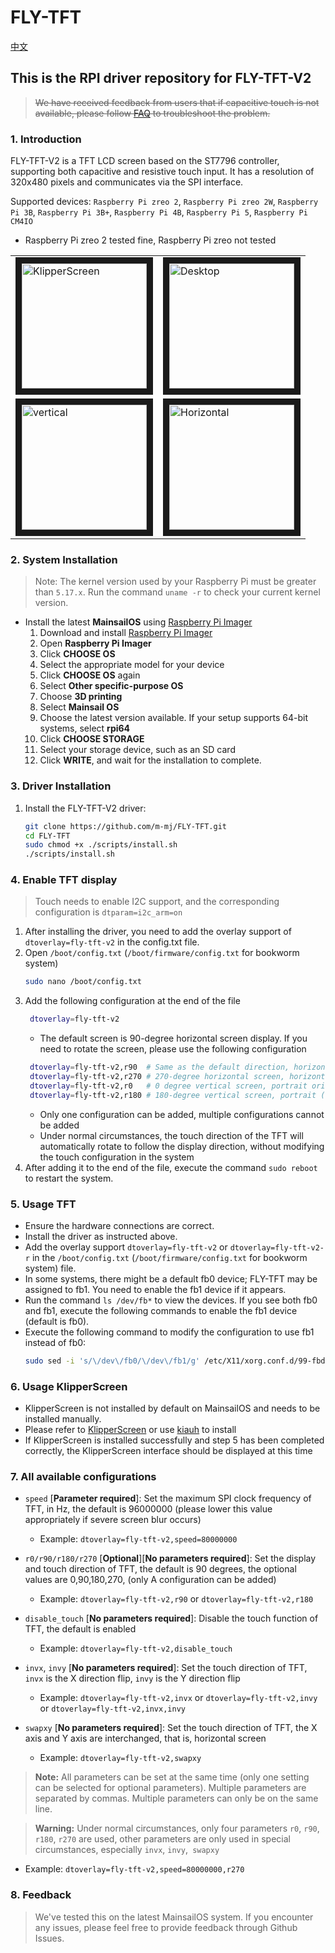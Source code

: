 # FLY-TFT

[中文](./README-ZH.md)

## This is the RPI driver repository for FLY-TFT-V2

> ~~We have received feedback from users that if capacitive touch is not available, please follow [FAQ](./FAQ.md) to troubleshoot the problem.~~

### 1. Introduction

FLY-TFT-V2 is a TFT LCD screen based on the ST7796 controller, supporting both capacitive and resistive touch input. It has a resolution of 320x480 pixels and communicates via the SPI interface.

Supported devices: `Raspberry Pi zreo 2`, `Raspberry Pi zreo 2W`, `Raspberry Pi 3B`, `Raspberry Pi 3B+`, `Raspberry Pi 4B`, `Raspberry Pi 5`, `Raspberry Pi CM4IO`

* Raspberry Pi zreo 2 tested fine, Raspberry Pi zreo not tested

<table>
<tr>
<td><img src="./images/ks.jpg" title="KlipperScreen" width="200" border=10></td>
<td><img src="./images/dp.jpg" title="Desktop" width="200" border=10></td>
</tr>
<tr>
<td><img src="./images/shu.jpg" title="vertical" width="200" border=10></td>
<td><img src="./images/heng.jpg" title="Horizontal" width="200" border=10></td>
</tr>
</table>

### 2. System Installation

> Note: The kernel version used by your Raspberry Pi must be greater than `5.17.x`. Run the command `uname -r` to check your current kernel version.

* Install the latest **MainsailOS** using [Raspberry Pi Imager](https://www.raspberrypi.com/software/)
    1. Download and install [Raspberry Pi Imager](https://www.raspberrypi.com/software/) 
    2. Open **Raspberry Pi Imager**
    3. Click **CHOOSE OS**
    4. Select the appropriate model for your device
    5. Click **CHOOSE OS** again
    6. Select **Other specific-purpose OS**
    7. Choose **3D printing**
    8. Select **Mainsail OS**
    9. Choose the latest version available. If your setup supports 64-bit systems, select **rpi64**
    10. Click **CHOOSE STORAGE**
    11. Select your storage device, such as an SD card
    12. Click **WRITE**, and wait for the installation to complete.

### 3. Driver Installation

1. Install the FLY-TFT-V2 driver:
    ```bash
    git clone https://github.com/m-mj/FLY-TFT.git
    cd FLY-TFT
    sudo chmod +x ./scripts/install.sh
    ./scripts/install.sh
    ```

### 4. Enable TFT display

> Touch needs to enable I2C support, and the corresponding configuration is `dtparam=i2c_arm=on`

1. After installing the driver, you need to add the overlay support of `dtoverlay=fly-tft-v2` in the config.txt file.
2. Open `/boot/config.txt` (`/boot/firmware/config.txt` for bookworm system)
     ```bash
     sudo nano /boot/config.txt
     ```
3. Add the following configuration at the end of the file
    ```bash
     dtoverlay=fly-tft-v2
    ```
    * The default screen is 90-degree horizontal screen display. If you need to rotate the screen, please use the following configuration
    ```bash
     dtoverlay=fly-tft-v2,r90  # Same as the default direction, horizontal
     dtoverlay=fly-tft-v2,r270 # 270-degree horizontal screen, horizontal (flip)
     dtoverlay=fly-tft-v2,r0   # 0 degree vertical screen, portrait orientation
     dtoverlay=fly-tft-v2,r180 # 180-degree vertical screen, portrait (flip)
     ```
     * Only one configuration can be added, multiple configurations cannot be added
     * Under normal circumstances, the touch direction of the TFT will automatically rotate to follow the display direction, without modifying the touch configuration in the system
4. After adding it to the end of the file, execute the command `sudo reboot` to restart the system.
   
### 5. Usage TFT

* Ensure the hardware connections are correct.
* Install the driver as instructed above.
* Add the overlay support `dtoverlay=fly-tft-v2` or `dtoverlay=fly-tft-v2-r` in the `/boot/config.txt` (`/boot/firmware/config.txt` for bookworm system) file.
* In some systems, there might be a default fb0 device; FLY-TFT may be assigned to fb1. You need to enable the fb1 device if it appears.
* Run the command `ls /dev/fb*` to view the devices. If you see both fb0 and fb1, execute the following commands to enable the fb1 device (default is fb0).
* Execute the following command to modify the configuration to use fb1 instead of fb0:
    ```bash
    sudo sed -i 's/\/dev\/fb0/\/dev\/fb1/g' /etc/X11/xorg.conf.d/99-fbdev.conf
    ```

### 6. Usage KlipperScreen

* KlipperScreen is not installed by default on MainsailOS and needs to be installed manually.
* Please refer to [KlipperScreen](https://github.com/KlipperScreen/KlipperScreen) or use [kiauh](https://github.com/dw-0/kiauh) to install
* If KlipperScreen is installed successfully and step 5 has been completed correctly, the KlipperScreen interface should be displayed at this time

### 7. All available configurations

* `speed` [**Parameter required**]: Set the maximum SPI clock frequency of TFT, in Hz, the default is 96000000 (please lower this value appropriately if severe screen blur occurs)
   * Example: `dtoverlay=fly-tft-v2,speed=80000000`

* `r0/r90/r180/r270` [**Optional**][**No parameters required**]: Set the display and touch direction of TFT, the default is 90 degrees, the optional values are 0,90,180,270, (only A configuration can be added)
   * Example: `dtoverlay=fly-tft-v2,r90` or `dtoverlay=fly-tft-v2,r180`

* `disable_touch` [**No parameters required**]: Disable the touch function of TFT, the default is enabled
   * Example: `dtoverlay=fly-tft-v2,disable_touch`

* `invx`, `invy` [**No parameters required**]: Set the touch direction of TFT, `invx` is the X direction flip, `invy` is the Y direction flip
   * Example: `dtoverlay=fly-tft-v2,invx` or `dtoverlay=fly-tft-v2,invy` or `dtoverlay=fly-tft-v2,invx,invy`

* `swapxy` [**No parameters required**]: Set the touch direction of TFT, the X axis and Y axis are interchanged, that is, horizontal screen
     * Example: `dtoverlay=fly-tft-v2,swapxy`

> **Note:** All parameters can be set at the same time (only one setting can be selected for optional parameters). Multiple parameters are separated by commas. Multiple parameters can only be on the same line.

> **Warning:** Under normal circumstances, only four parameters `r0`, `r90`, `r180`, `r270` are used, other parameters are only used in special circumstances, especially `invx`, `invy`,` swapxy`
* Example: `dtoverlay=fly-tft-v2,speed=80000000,r270`

### 8. Feedback

> We've tested this on the latest MainsailOS system. If you encounter any issues, please feel free to provide feedback through Github Issues.
